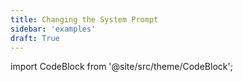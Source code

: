 ```yaml
---
title: Changing the System Prompt
sidebar: 'examples'
draft: True
---
```

import CodeBlock from '@site/src/theme/CodeBlock';
